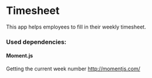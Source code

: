 # Timesheet

This app helps employees to fill in their weekly timesheet.


### Used dependencies:

#### Moment.js
Getting the current week number 
http://momentjs.com/ 

